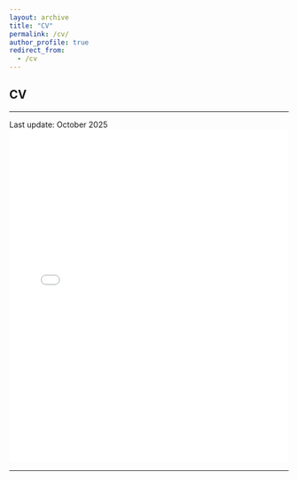 ```yaml
---
layout: archive
title: "CV"
permalink: /cv/
author_profile: true
redirect_from:
  - /cv
---
```


CV
------

---

Last update: October 2025
<embed src=":files/CV_Rose_Deperrois_10_2025.pdf" type="application/pdf" width="100%" height="600px" />

---
